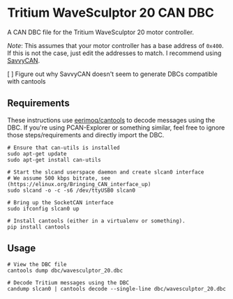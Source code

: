 # Tritium WaveSculptor 20 CAN DBC

A CAN DBC file for the Tritium WaveSculptor 20 motor controller.

*Note*: This assumes that your motor controller has a base address of `0x400`.
If this is not the case, just edit the addresses to match. I recommend using
[SavvyCAN](https://github.com/collin80/SavvyCAN).

[ ] Figure out why SavvyCAN doesn't seem to generate DBCs compatible with cantools

## Requirements

These instructions use [eerimoq/cantools](https://github.com/eerimoq/cantools)
to decode messages using the DBC. If you're using PCAN-Explorer or something
similar, feel free to ignore those steps/requirements and directly import the
DBC.

```
# Ensure that can-utils is installed
sudo apt-get update
sudo apt-get install can-utils

# Start the slcand userspace daemon and create slcan0 interface
# We assume 500 kbps bitrate, see (https://elinux.org/Bringing_CAN_interface_up)
sudo slcand -o -c -s6 /dev/ttyUSB0 slcan0

# Bring up the SocketCAN interface
sudo ifconfig slcan0 up

# Install cantools (either in a virtualenv or something).
pip install cantools
```

## Usage

```
# View the DBC file
cantools dump dbc/wavesculptor_20.dbc

# Decode Tritium messages using the DBC
candump slcan0 | cantools decode --single-line dbc/wavesculptor_20.dbc
```
